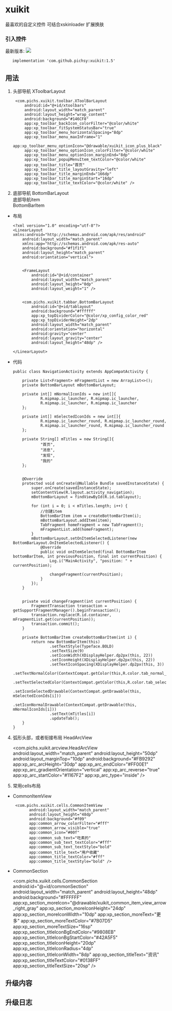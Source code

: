 # xuikit
最喜欢的自定义控件
可结合xskinloader 扩展换肤

### 引入控件
最新版本:  [![](https://jitpack.io/v/pichsy/xuikit.svg)](https://jitpack.io/#pichsy/xuikit)

        
       implementation 'com.github.pichsy:xuikit:1.5'
       

## 用法

    
      
1. 头部导航
    XToolbarLayout
    
      
        <com.pichs.xuikit.toolbar.XToolBarLayout
            android:id="@+id/xtoolbars"
            android:layout_width="match_parent"
            android:layout_height="wrap_content"
            android:background="#146CF8"
            app:xp_toolbar_backIcon_colorFilter="@color/white"
            app:xp_toolbar_fitSystemStatusBar="true"
            app:xp_toolbar_menu_horizontalSpacing="8dp"
            app:xp_toolbar_menu_maxInFrame="1"
            app:xp_toolbar_menu_optionIcon="@drawable/xuikit_icon_plus_black"
            app:xp_toolbar_menu_optionIcon_colorFilter="@color/white"
            app:xp_toolbar_menu_optionIcon_marginEnd="8dp"
            app:xp_toolbar_popupMenuItem_textColor="@color/white"
            app:xp_toolbar_title="首页"
            app:xp_toolbar_title_layoutGravity="left"
            app:xp_toolbar_title_marginEnd="166dp"
            app:xp_toolbar_title_marginStart="16dp"
            app:xp_toolbar_title_textColor="@color/white" />
       
   
2. 底部导航
    BottomBarLayout <br>
    底部导航item<br>
    BottomBarItem<br>
- 布局


      
      <?xml version="1.0" encoding="utf-8"?>
      <LinearLayout xmlns:android="http://schemas.android.com/apk/res/android"
          android:layout_width="match_parent"
          xmlns:app="http://schemas.android.com/apk/res-auto"
          android:background="#f1f1f1"
          android:layout_height="match_parent"
          android:orientation="vertical">
      
      
          <FrameLayout
              android:id="@+id/container"
              android:layout_width="match_parent"
              android:layout_height="0dp"
              android:layout_weight="1" />
      
      
          <com.pichs.xuikit.tabbar.BottomBarLayout
              android:id="@+id/tablayout"
              android:background="#ffffff"
              app:xp_topDividerColor="@color/xp_config_color_red"
              app:xp_topDividerHeight="2dp"
              android:layout_width="match_parent"
              android:orientation="horizontal"
              android:gravity="center"
              android:layout_gravity="center"
              android:layout_height="48dp" />
      
      </LinearLayout>
- 代码


      
      public class NavigationActivity extends AppCompatActivity {
      
          private List<Fragment> mFragmentList = new ArrayList<>();
          private BottomBarLayout mBottomBarLayout;
      
          private int[] mNormalIconIds = new int[]{
                  R.mipmap.ic_launcher, R.mipmap.ic_launcher,
                  R.mipmap.ic_launcher, R.mipmap.ic_launcher
          };
      
          private int[] mSelectedIconIds = new int[]{
                  R.mipmap.ic_launcher_round, R.mipmap.ic_launcher_round,
                  R.mipmap.ic_launcher_round, R.mipmap.ic_launcher_round
          };
      
          private String[] mTitles = new String[]{
                  "首页",
                  "消息",
                  "发现",
                  "我的"
          };
      
      
          @Override
          protected void onCreate(@Nullable Bundle savedInstanceState) {
              super.onCreate(savedInstanceState);
              setContentView(R.layout.activity_navigation);
              mBottomBarLayout = findViewById(R.id.tablayout);
      
              for (int i = 0; i < mTitles.length; i++) {
                  //创建item
                  BottomBarItem item = createBottomBarItem(i);
                  mBottomBarLayout.addItem(item);
                  TabFragment homeFragment = new TabFragment();
                  mFragmentList.add(homeFragment);
              }
              mBottomBarLayout.setOnItemSelectedListener(new BottomBarLayout.OnItemSelectedListener() {
                  @Override
                  public void onItemSelected(final BottomBarItem bottomBarItem, int previousPosition, final int currentPosition) {
                      Log.i("MainActivity", "position: " + currentPosition);
      
                      changeFragment(currentPosition);
                  }
              });
          }
      
      
          private void changeFragment(int currentPosition) {
              FragmentTransaction transaction = getSupportFragmentManager().beginTransaction();
              transaction.replace(R.id.container, mFragmentList.get(currentPosition));
              transaction.commit();
          }
      
          private BottomBarItem createBottomBarItem(int i) {
              return new BottomBarItem(this)
                      .setTextStyle(Typeface.BOLD)
                      .setTextSize(9)
                      .setIconWidth(XDisplayHelper.dp2px(this, 22))
                      .setIconHeight(XDisplayHelper.dp2px(this, 22))
                      .setTextIconSpacing(XDisplayHelper.dp2px(this, 3))
                      .setTextNormalColor(ContextCompat.getColor(this,R.color.tab_normal_color))
                      .setTextSelectedColor(ContextCompat.getColor(this,R.color.tab_selected_color))
                      .setIconSelectedDrawable(ContextCompat.getDrawable(this, mSelectedIconIds[i]))
                      .setIconNormalDrawable(ContextCompat.getDrawable(this, mNormalIconIds[i]))
                      .setText(mTitles[i])
                      .updateTab();
          }
      }
      
      
      

    
4. 弧形头部，或者衔接布局
    HeadArcView
    
    
    
    <com.pichs.xuikit.arcview.HeadArcView
           android:layout_width="match_parent"
           android:layout_height="50dp"
           android:layout_marginTop="10dp"
           android:background="#FB9292"
           app:xp_arc_arcHeight="30dp"
           app:xp_arc_endColor="#FF00E1"
           app:xp_arc_gradientOrientation="vertical"
           app:xp_arc_reverse="true"
           app:xp_arc_startColor="#1167F2"
           app:xp_arc_type="inside" />
       
       
5.  常用cells布局

- CommonItemView
   
        
       <com.pichs.xuikit.cells.CommonItemView
             android:layout_width="match_parent"
             android:layout_height="48dp"
             android:background="#f09"
             app:common_arrow_colorFilter="#fff"
             app:common_arrow_visible="true"
             app:common_icon="#00f"
             app:common_sub_text="吃素的"
             app:common_sub_text_textColor="#fff"
             app:common_sub_text_textStyle="bold"
             app:common_title_text="用户收藏"
             app:common_title_textColor="#fff"
             app:common_title_textStyle="bold" />
   
- CommonSection
  
  
     <com.pichs.xuikit.cells.CommonSection
            android:id="@+id/commonSection"
            android:layout_width="match_parent"
            android:layout_height="48dp"
            android:background="#FFFFFF"
            app:xp_section_moreIcon="@drawable/xuikit_common_item_view_arrow_right_gray"
            app:xp_section_moreIconHeight="24dp"
            app:xp_section_moreIconWidth="10dp"
            app:xp_section_moreText="更多"
            app:xp_section_moreTextColor="#7B07D5"
            app:xp_section_moreTextSize="16sp"
            app:xp_section_titleIconBgEndColor="#9808EB"
            app:xp_section_titleIconBgStartColor="#42A5F5"
            app:xp_section_titleIconHeight="20dp"
            app:xp_section_titleIconRadius="4dp"
            app:xp_section_titleIconWidth="8dp"
            app:xp_section_titleText="资讯"
            app:xp_section_titleTextColor="#0138FF"
            app:xp_section_titleTextSize="20sp" />

## 升级内容

## 升级日志
